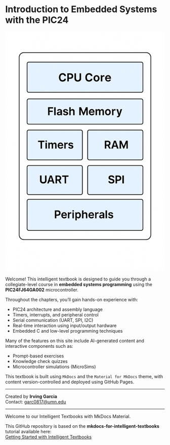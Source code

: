 # Introduction to Embedded Systems with the PIC24

![](./assets/images/mcu-block-diagram.png)

Welcome! This intelligent textbook is designed to guide you through a collegiate-level course in **embedded systems programming** using the **PIC24FJ64GA002** microcontroller.

Throughout the chapters, you’ll gain hands-on experience with:

- PIC24 architecture and assembly language
- Timers, interrupts, and peripheral control
- Serial communication (UART, SPI, I2C)
- Real-time interaction using input/output hardware
- Embedded C and low-level programming techniques

Many of the features on this site include AI-generated content and interactive components such as:

- Prompt-based exercises
- Knowledge check quizzes
- Microcontroller simulations (MicroSims)

This textbook is built using `MkDocs` and the `Material for MkDocs` theme, with content version-controlled and deployed using GitHub Pages.

---

Created by **Irving Garcia**  
Contact: garc0817@umn.edu

---

Welcome to our Intelligent Textbooks with MkDocs Material.

This GitHub repository is based on the **mkdocs-for-intelligent-textbooks** tutorial available here:  
[Getting Started with Intelligent Textbooks](https://dmccreary.github.io/mkdocs-for-intelligent-textbooks/tutorial/getting-started/)

